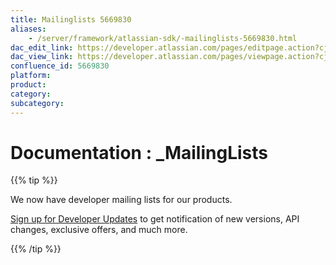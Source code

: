 ```yaml
---
title: Mailinglists 5669830
aliases:
    - /server/framework/atlassian-sdk/-mailinglists-5669830.html
dac_edit_link: https://developer.atlassian.com/pages/editpage.action?cjm=wozere&pageId=5669830
dac_view_link: https://developer.atlassian.com/pages/viewpage.action?cjm=wozere&pageId=5669830
confluence_id: 5669830
platform:
product:
category:
subcategory:
---
```

# Documentation : \_MailingLists

{{% tip %}}

We now have developer mailing lists for our products.

<a href="https://my.atlassian.com/email" class="external-link">Sign up for Developer Updates</a> to get notification of new versions, API changes, exclusive offers, and much more.

{{% /tip %}}






















































































































































































































































